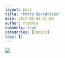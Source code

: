 ```yaml
---
layout: post
title: "Photo Narratives"
date: 2017-05-04 01:00
author: rcadmin
comments: true
categories: [Comics]
tags: []
---
```

<a href="../comics/2017/05/04/photo-narratives"><img src="http://dl.bitsmack.com/comics/20170504.jpg" /></a>
